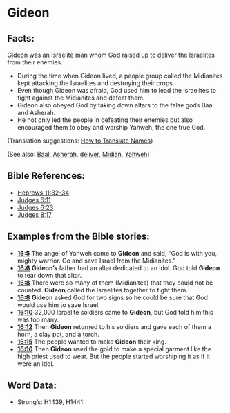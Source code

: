 # Gideon

## Facts:

Gideon was an Israelite man whom God raised up to deliver the Israelites from their enemies.

* During the time when Gideon lived, a people group called the Midianites kept attacking the Israelites and destroying their crops.
* Even though Gideon was afraid, God used him to lead the Israelites to fight against the Midianites and defeat them.
* Gideon also obeyed God by taking down altars to the false gods Baal and Asherah.
* He not only led the people in defeating their enemies but also encouraged them to obey and worship Yahweh, the one true God.

(Translation suggestions: [How to Translate Names](rc://en/ta/man/translate/translate-names))

(See also: [Baal](../names/baal.md), [Asherah](../names/asherim.md), [deliver](../other/deliverer.md), [Midian](../names/midian.md), [Yahweh](../kt/yahweh.md))

## Bible References:

* [Hebrews 11:32-34](rc://en/tn/help/heb/11/32)
* [Judges 6:11](rc://en/tn/help/jdg/06/11)
* [Judges 6:23](rc://en/tn/help/jdg/06/23)
* [Judges 8:17](rc://en/tn/help/jdg/08/17)

## Examples from the Bible stories:

* __[16:5](rc://en/tn/help/obs/16/05)__ The angel of Yahweh came to __Gideon__ and said, “God is with you, mighty warrior. Go and save Israel from the Midianites.”
* __[16:6](rc://en/tn/help/obs/16/06)__ __Gideon’s__ father had an altar dedicated to an idol. God told __Gideon__ to tear down that altar.
* __[16:8](rc://en/tn/help/obs/16/08)__ There were so many of them (Midianites) that they could not be counted. __Gideon__ called the Israelites together to fight them.
* __[16:8](rc://en/tn/help/obs/16/08)__ __Gideon__ asked God for two signs so he could be sure that God would use him to save Israel.
* __[16:10](rc://en/tn/help/obs/16/10)__ 32,000 Israelite soldiers came to __Gideon__, but God told him this was too many.
* __[16:12](rc://en/tn/help/obs/16/12)__ Then __Gideon__ returned to his soldiers and gave each of them a horn, a clay pot, and a torch.
* __[16:15](rc://en/tn/help/obs/16/15)__ The people wanted to make __Gideon__ their king.
* __[16:16](rc://en/tn/help/obs/16/16)__ Then __Gideon__ used the gold to make a special garment like the high priest used to wear. But the people started worshiping it as if it were an idol.

## Word Data:

* Strong’s: H1439, H1441
